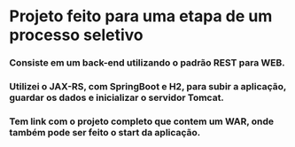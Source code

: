 # Projeto feito para uma etapa de um processo seletivo

### Consiste em um back-end utilizando o padrão REST para WEB.
### Utilizei o JAX-RS, com SpringBoot e H2, para subir a aplicação, guardar os dados e inicializar o servidor Tomcat.
### Tem link com o projeto completo que contem um WAR, onde também pode ser feito o start da aplicação.
